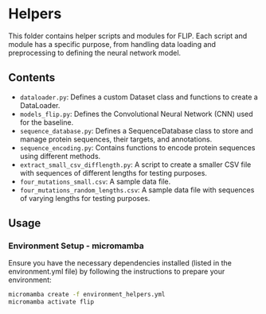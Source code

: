 # Helpers

This folder contains helper scripts and modules for FLIP. Each script and module has a specific purpose, from handling data loading and preprocessing to defining the neural network model.

## Contents

- `dataloader.py`: Defines a custom Dataset class and functions to create a DataLoader.
- `models_flip.py`: Defines the Convolutional Neural Network (CNN) used for the baseline.
- `sequence_database.py`: Defines a SequenceDatabase class to store and manage protein sequences, their targets, and annotations.
- `sequence_encoding.py`: Contains functions to encode protein sequences using different methods.
- `extract_small_csv_difflength.py`: A script to create a smaller CSV file with sequences of different lengths for testing purposes.
- `four_mutations_small.csv`: A sample data file.
- `four_mutations_random_lengths.csv`: A sample data file with sequences of varying lengths for testing purposes.

## Usage

### Environment Setup - micromamba 

Ensure you have the necessary dependencies installed (listed in the environment.yml file) by following the instructions to prepare your environment:

```bash
micromamba create -f environment_helpers.yml
micromamba activate flip
